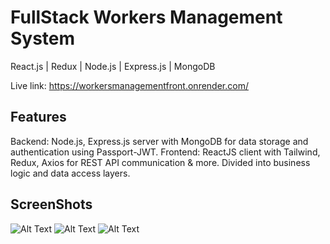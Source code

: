 # FullStack Workers Management System 
React.js | Redux | Node.js | Express.js | MongoDB

Live link: https://workersmanagementfront.onrender.com/

## Features
Backend: Node.js, Express.js server with MongoDB for data storage and authentication using Passport-JWT.
Frontend: ReactJS client with Tailwind, Redux, Axios for REST API communication & more.
Divided into business logic and data access layers.

## ScreenShots
![Alt Text](https://i.ibb.co/m8WRfcL/Screenshot-2023-11-26-at-20-46-23.png)
![Alt Text](https://i.ibb.co/0JsZn76/Screenshot-2023-11-26-at-20-45-45.png)
![Alt Text](https://i.ibb.co/C52nLHm/Screenshot-2023-11-26-at-20-46-05.png)
